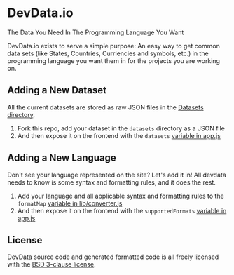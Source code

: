 DevData.io
==========

The Data You Need In The Programming Language You Want

DevData.io exists to serve a simple purpose: An easy way to get common data
sets (like States, Countries, Curriencies and symbols, etc.) in the programming language you want them in for the projects you are
working on.


Adding a New Dataset
--------------------

All the current datasets are stored as raw JSON files in the [Datasets
directory](datasets/).

1. Fork this repo, add your dataset in the `datasets` directory as a JSON file
2. And then expose it on the frontend with the `datasets` [variable in
   app.js](app.js#L17)

Adding a New Language
---------------------

Don't see your language represented on the site? Let's add it in! All devdata
needs to know is some syntax and formatting rules, and it does the rest.

1. Add your language and all applicable syntax and formatting rules to the
   `formatMap` [variable in lib/converter.js](lib/converter.js#L9)
2. And then expose it on the frontend with the `supportedFormats` [variable in
   app.js](app.js#L16)

License
-------

DevData source code and generated formatted code is all freely licensed with
the [BSD 3-clause license](LICENSE.txt).


